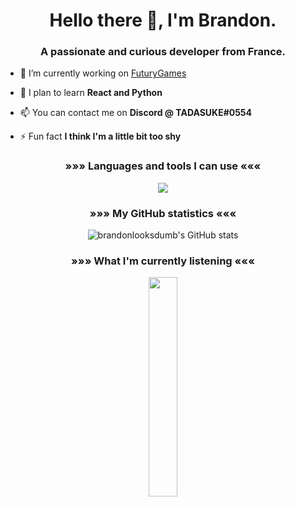 <h1 align="center">Hello there 👋, I'm Brandon.</h1>
<h3 align="center">A passionate and curious developer from France.</h3>

- 🔭 I’m currently working on [FuturyGames](https://github.com/futurygames)

- 🌱 I plan to learn **React and Python**

- 📫 You can contact me on **Discord @ TADASUKE#0554**

- ⚡ Fun fact **I think I'm a little bit too shy**


<h3 align="center"><b>»</b>»<b>»</b> Languages and tools I can use <b>«</b>«<b>«</b></h3>
<p align="center"><img src="https://skillicons.dev/icons?i=java,c,linux,bash,mysql,redis,php,cloudflare,gcp,git,grafana,figma,vscode,idea"/></p>

<h3 align="center"><b>»</b>»<b>»</b> My GitHub statistics <b>«</b>«<b>«</b></h3>
<p align="center" width="100%">
  <img src="https://github-readme-stats.vercel.app/api?username=brandonlooksdumb&count_private=true&show_icons=true&theme=midnight-purple" alt="brandonlooksdumb's GitHub stats" />
</p>

<h3 align="center"><b>»</b>»<b>»</b> What I'm currently listening <b>«</b>«<b>«</b></h3>
<p align="center" width="100%">
  <img width="30%" src="https://spotify-github-profile.vercel.app/api/view?uid=deustch.private&cover_image=true&theme=default&show_offline=false&bar_color=825fc4&bar_color_cover=false"/>
</p>
